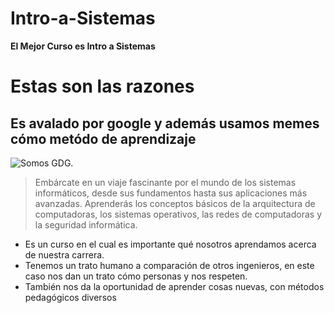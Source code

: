 # Intro-a-Sistemas
**El Mejor Curso es Intro a Sistemas**

# Estas son las razones
## Es avalado por google y además usamos memes cómo metódo de aprendizaje

![Somos GDG.](https://miro.medium.com/v2/resize:fit:1100/format:webp/1*acb-tSUW3Tu0LUx_6xkORw.png)

> Embárcate en un viaje fascinante por el mundo de los sistemas informáticos, desde sus fundamentos hasta sus aplicaciones más avanzadas. Aprenderás los conceptos básicos de la arquitectura de computadoras, los sistemas operativos, las redes de computadoras y la seguridad informática.

- Es un curso en el cual es importante qué nosotros aprendamos acerca de nuestra carrera.
- Tenemos un trato humano a comparación de otros ingenieros, en este caso nos dan un trato cómo personas y nos respeten.
- También nos da la oportunidad de aprender cosas nuevas, con métodos pedagógicos diversos